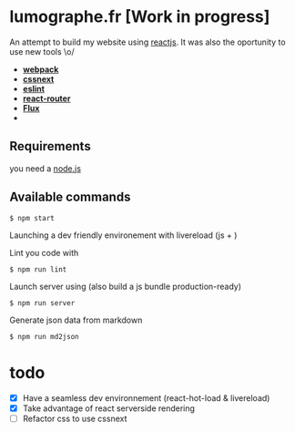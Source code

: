 # lumographe.fr [Work in  progress]

An attempt to build my website using [reactjs](http://facebook.github.io/react/). It was also the oportunity to use new tools \o/
- __[webpack](http://webpack.github.io/docs/)__
- __[cssnext](http://cssnext.github.io/)__
- __[eslint](http://eslint.org/)__
- __[react-router](https://github.com/rackt/react-router)__
- __[Flux](http://facebook.github.io/flux/)__
- 
## Requirements
you need a [node.js](https://nodejs.org) 

## Available commands
```console
$ npm start
```
Launching a dev friendly environement with livereload (js + )

Lint you code with
```
$ npm run lint
```

Launch server using (also build a js bundle production-ready) 
```
$ npm run server
```

Generate json data from markdown
```
$ npm run md2json
```

# todo
- [x] Have a seamless dev environnement (react-hot-load & livereload)
- [x] Take advantage of react serverside rendering
- [ ] Refactor css to use cssnext

